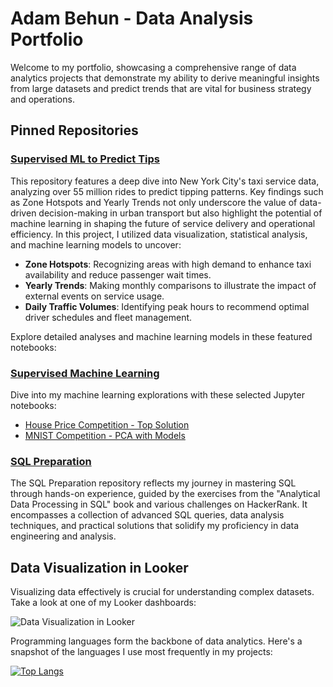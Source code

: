 # Adam Behun - Data Analysis Portfolio

Welcome to my portfolio, showcasing a comprehensive range of data analytics projects that demonstrate my ability to derive meaningful insights from large datasets and predict trends that are vital for business strategy and operations.

## Pinned Repositories

### [Supervised ML to Predict Tips](https://github.com/Adam-Behun/supervised-ml-to-predict-tips)

This repository features a deep dive into New York City's taxi service data, analyzing over 55 million rides to predict tipping patterns. Key findings such as Zone Hotspots and Yearly Trends not only underscore the value of data-driven decision-making in urban transport but also highlight the potential of machine learning in shaping the future of service delivery and operational efficiency. In this project, I utilized data visualization, statistical analysis, and machine learning models to uncover:

- **Zone Hotspots**: Recognizing areas with high demand to enhance taxi availability and reduce passenger wait times.
- **Yearly Trends**: Making monthly comparisons to illustrate the impact of external events on service usage.
- **Daily Traffic Volumes**: Identifying peak hours to recommend optimal driver schedules and fleet management.

Explore detailed analyses and machine learning models in these featured notebooks:

### [Supervised Machine Learning](https://github.com/Adam-Behun/supervised-machine-learning)

Dive into my machine learning explorations with these selected Jupyter notebooks:

- [House Price Competition - Top Solution](https://github.com/Adam-Behun/supervised-machine-learning/blob/main/house-price-competition/algorithms/top-solution.ipynb)
- [MNIST Competition - PCA with Models](https://github.com/Adam-Behun/supervised-machine-learning/blob/main/mnist-competition/algorithms/pca_with_models.ipynb)

### [SQL Preparation](https://github.com/Adam-Behun/sql-preparation)

The SQL Preparation repository reflects my journey in mastering SQL through hands-on experience, guided by the exercises from the "Analytical Data Processing in SQL" book and various challenges on HackerRank. It encompasses a collection of advanced SQL queries, data analysis techniques, and practical solutions that solidify my proficiency in data engineering and analysis.

## Data Visualization in Looker

Visualizing data effectively is crucial for understanding complex datasets. Take a look at one of my Looker dashboards:

![Data Visualization in Looker](https://github.com/Adam-Behun/supervised-ml-to-predict-tips/blob/main/looker-visual.png)

Programming languages form the backbone of data analytics. Here's a snapshot of the languages I use most frequently in my projects:

[![Top Langs](https://github-readme-stats.vercel.app/api/top-langs/?username=Adam-Behun&layout=compact)](https://github.com/Adam-Behun/github-readme-stats)
